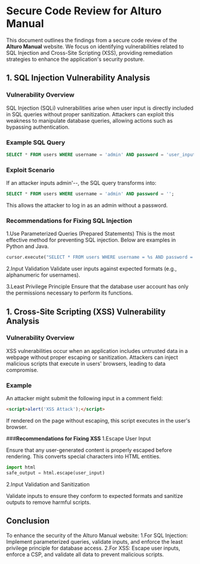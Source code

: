 # Secure Code Review for Alturo Manual

This document outlines the findings from a secure code review of the **Alturo Manual** website. We focus on identifying vulnerabilities related to SQL Injection and Cross-Site Scripting (XSS), providing remediation strategies to enhance the application's security posture.

## 1. SQL Injection Vulnerability Analysis

### __Vulnerability Overview__
SQL Injection (SQLi) vulnerabilities arise when user input is directly included in SQL queries without proper sanitization. Attackers can exploit this weakness to manipulate database queries, allowing actions such as bypassing authentication.

### __Example SQL Query__
```sql
SELECT * FROM users WHERE username = 'admin' AND password = 'user_input';
```
### __Exploit Scenario__
If an attacker inputs admin'--, the SQL query transforms into:
```sql
SELECT * FROM users WHERE username = 'admin' AND password = '';
```
This allows the attacker to log in as an admin without a password.

### __Recommendations for Fixing SQL Injection__

1.Use Parameterized Queries (Prepared Statements)
This is the most effective method for preventing SQL injection. Below are examples in Python and Java.

```python
cursor.execute("SELECT * FROM users WHERE username = %s AND password = %s", (username, password))
```
2.Input Validation
Validate user inputs against expected formats (e.g., alphanumeric for usernames).

3.Least Privilege Principle
Ensure that the database user account has only the permissions necessary to perform its functions.

## 1. Cross-Site Scripting (XSS) Vulnerability Analysis

### __Vulnerability Overview__
XSS vulnerabilities occur when an application includes untrusted data in a webpage without proper escaping or sanitization. Attackers can inject malicious scripts that execute in users' browsers, leading to data compromise.

### __Example__
An attacker might submit the following input in a comment field:
```html
<script>alert('XSS Attack');</script>
```
If rendered on the page without escaping, this script executes in the user's browser.

###__Recommendations for Fixing XSS__
1.Escape User Input

Ensure that any user-generated content is properly escaped before rendering. This converts special characters into HTML entities.
```python
import html
safe_output = html.escape(user_input)
```
2.Input Validation and Sanitization

Validate inputs to ensure they conform to expected formats and sanitize outputs to remove harmful scripts.

## Conclusion

To enhance the security of the Alturo Manual website:
1.For SQL Injection: Implement parameterized queries, validate inputs, and enforce the least privilege principle for database access.
2.For XSS: Escape user inputs, enforce a CSP, and validate all data to prevent malicious scripts.


